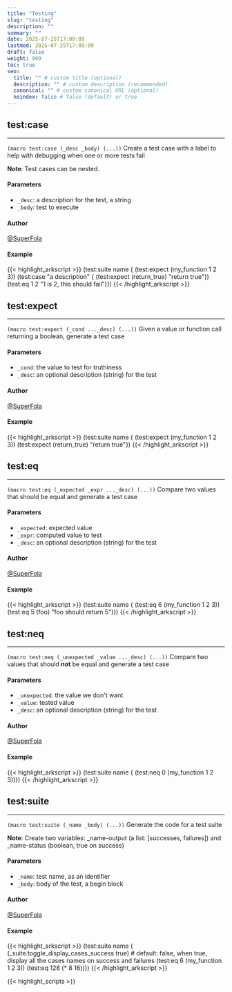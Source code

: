 ```yaml
---
title: "Testing"
slug: "testing"
description: ""
summary: ""
date: 2025-07-25T17:09:09
lastmod: 2025-07-25T17:09:09
draft: false
weight: 999
toc: true
seo:
  title: "" # custom title (optional)
  description: "" # custom description (recommended)
  canonical: "" # custom canonical URL (optional)
  noindex: false # false (default) or true
---
```


## test:case

---
`(macro test:case (_desc _body) (...))`
Create a test case with a label to help with debugging when one or more tests fail

**Note**: Test cases can be nested.
#### Parameters
- `_desc`: a description for the test, a string
- `_body`: test to execute

#### Author
[@SuperFola](https://github.com/SuperFola)

#### Example
{{< highlight_arkscript >}}
(test:suite name {
    (test:expect (my_function 1 2 3))
    (test:case "a description" {
        (test:expect (return_true) "return true"})
        (test:eq 1 2 "1 is 2, this should fail")})
{{< /highlight_arkscript >}}

## test:expect

---
`(macro test:expect (_cond ..._desc) (...))`
Given a value or function call returning a boolean, generate a test case

#### Parameters
- `_cond`: the value to test for truthiness
- `_desc`: an optional description (string) for the test

#### Author
[@SuperFola](https://github.com/SuperFola)

#### Example
{{< highlight_arkscript >}}
(test:suite name {
    (test:expect (my_function 1 2 3))
    (test:expect (return_true) "return true"})
{{< /highlight_arkscript >}}

## test:eq

---
`(macro test:eq (_expected _expr ..._desc) (...))`
Compare two values that should be equal and generate a test case

#### Parameters
- `_expected`: expected value
- `_expr`: computed value to test
- `_desc`: an optional description (string) for the test

#### Author
[@SuperFola](https://github.com/SuperFola)

#### Example
{{< highlight_arkscript >}}
(test:suite name {
    (test:eq 6 (my_function 1 2 3))
    (test:eq 5 (foo) "foo should return 5")})
{{< /highlight_arkscript >}}

## test:neq

---
`(macro test:neq (_unexpected _value ..._desc) (...))`
Compare two values that should **not** be equal and generate a test case

#### Parameters
- `_unexpected`: the value we don't want
- `_value`: tested value
- `_desc`: an optional description (string) for the test

#### Author
[@SuperFola](https://github.com/SuperFola)

#### Example
{{< highlight_arkscript >}}
(test:suite name {
    (test:neq 0 (my_function 1 2 3))})
{{< /highlight_arkscript >}}

## test:suite

---
`(macro test:suite (_name _body) (...))`
Generate the code for a test suite

**Note**: Create two variables: _name-output (a list: [successes, failures]) and _name-status (boolean, true on success)
#### Parameters
- `_name`: test name, as an identifier
- `_body`: body of the test, a begin block

#### Author
[@SuperFola](https://github.com/SuperFola)

#### Example
{{< highlight_arkscript >}}
(test:suite name {
    (_suite.toggle_display_cases_success true)  # default: false, when true, display all the cases names on success and failures
    (test:eq 6 (my_function 1 2 3))
    (test:eq 128 (* 8 16))})
{{< /highlight_arkscript >}}



{{< highlight_scripts >}}
